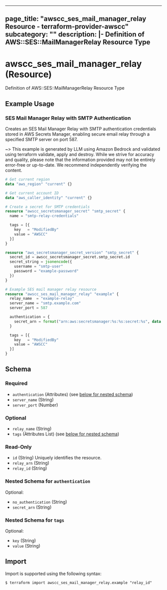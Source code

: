 
---
page_title: "awscc_ses_mail_manager_relay Resource - terraform-provider-awscc"
subcategory: ""
description: |-
  Definition of AWS::SES::MailManagerRelay Resource Type
---

# awscc_ses_mail_manager_relay (Resource)

Definition of AWS::SES::MailManagerRelay Resource Type

## Example Usage

### SES Mail Manager Relay with SMTP Authentication

Creates an SES Mail Manager Relay with SMTP authentication credentials stored in AWS Secrets Manager, enabling secure email relay through a specified SMTP server on port 587.

~> This example is generated by LLM using Amazon Bedrock and validated using terraform validate, apply and destroy. While we strive for accuracy and quality, please note that the information provided may not be entirely error-free or up-to-date. We recommend independently verifying the content.

```terraform
# Get current region
data "aws_region" "current" {}

# Get current account ID
data "aws_caller_identity" "current" {}

# Create a secret for SMTP credentials
resource "awscc_secretsmanager_secret" "smtp_secret" {
  name = "smtp-relay-credentials"

  tags = [{
    key   = "ModifiedBy"
    value = "AWSCC"
  }]
}

resource "aws_secretsmanager_secret_version" "smtp_secret" {
  secret_id = awscc_secretsmanager_secret.smtp_secret.id
  secret_string = jsonencode({
    username = "smtp-user"
    password = "example-password"
  })
}

# Example SES mail manager relay resource
resource "awscc_ses_mail_manager_relay" "example" {
  relay_name  = "example-relay"
  server_name = "smtp.example.com"
  server_port = 587

  authentication = {
    secret_arn = format("arn:aws:secretsmanager:%s:%s:secret:%s", data.aws_region.current.name, data.aws_caller_identity.current.account_id, awscc_secretsmanager_secret.smtp_secret.id)
  }

  tags = [{
    key   = "ModifiedBy"
    value = "AWSCC"
  }]
}
```

<!-- schema generated by tfplugindocs -->
## Schema

### Required

- `authentication` (Attributes) (see [below for nested schema](#nestedatt--authentication))
- `server_name` (String)
- `server_port` (Number)

### Optional

- `relay_name` (String)
- `tags` (Attributes List) (see [below for nested schema](#nestedatt--tags))

### Read-Only

- `id` (String) Uniquely identifies the resource.
- `relay_arn` (String)
- `relay_id` (String)

<a id="nestedatt--authentication"></a>
### Nested Schema for `authentication`

Optional:

- `no_authentication` (String)
- `secret_arn` (String)


<a id="nestedatt--tags"></a>
### Nested Schema for `tags`

Optional:

- `key` (String)
- `value` (String)

## Import

Import is supported using the following syntax:

```shell
$ terraform import awscc_ses_mail_manager_relay.example "relay_id"
```
